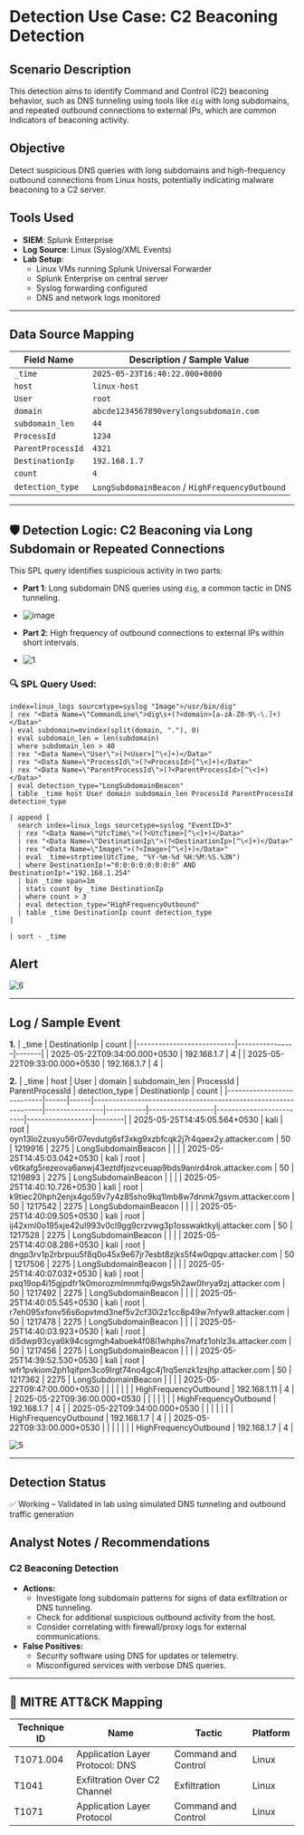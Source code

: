 
# Detection Use Case: C2 Beaconing Detection

## Scenario Description
This detection aims to identify Command and Control (C2) beaconing behavior, such as DNS tunneling using tools like `dig` with long subdomains, and repeated outbound connections to external IPs, which are common indicators of beaconing activity.

## Objective
Detect suspicious DNS queries with long subdomains and high-frequency outbound connections from Linux hosts, potentially indicating malware beaconing to a C2 server.

## Tools Used
- **SIEM**: Splunk Enterprise
- **Log Source**: Linux (Syslog/XML Events)
- **Lab Setup**:
  - Linux VMs running Splunk Universal Forwarder
  - Splunk Enterprise on central server
  - Syslog forwarding configured
  - DNS and network logs monitored

---

## Data Source Mapping

| Field Name        | Description / Sample Value            |
|------------------|----------------------------------------|
| `_time`          | `2025-05-23T16:40:22.000+0000`         |
| `host`           | `linux-host`                           |
| `User`           | `root`                                 |
| `domain`         | `abcde1234567890verylongsubdomain.com` |
| `subdomain_len`  | `44`                                   |
| `ProcessId`      | `1234`                                 |
| `ParentProcessId`| `4321`                                 |
| `DestinationIp`  | `192.168.1.7`                              |
| `count`          | `4`                                    |
| `detection_type` | `LongSubdomainBeacon` / `HighFrequencyOutbound` |

---

## 🛡️ Detection Logic: C2 Beaconing via Long Subdomain or Repeated Connections

This SPL query identifies suspicious activity in two parts:
- **Part 1**: Long subdomain DNS queries using `dig`, a common tactic in DNS tunneling.
- ![image](https://github.com/user-attachments/assets/77271ff9-1e75-4f98-8b13-d9fe64042306)

- **Part 2**: High frequency of outbound connections to external IPs within short intervals.
- ![1](https://github.com/user-attachments/assets/f437c4bd-96fe-4bd0-827f-f13ec67785a5)


### 🔍 SPL Query Used:

```spl
index=linux_logs sourcetype=syslog "Image">/usr/bin/dig"
| rex "<Data Name=\"CommandLine\">dig\s+(?<domain>[a-zA-Z0-9\-\.]+)</Data>"
| eval subdomain=mvindex(split(domain, "."), 0)
| eval subdomain_len = len(subdomain)
| where subdomain_len > 40
| rex "<Data Name=\"User\">(?<User>[^\<]+)</Data>"
| rex "<Data Name=\"ProcessId\">(?<ProcessId>[^\<]+)</Data>"
| rex "<Data Name=\"ParentProcessId\">(?<ParentProcessId>[^\<]+)</Data>"
| eval detection_type="LongSubdomainBeacon"
| table _time host User domain subdomain_len ProcessId ParentProcessId detection_type

| append [
  search index=linux_logs sourcetype=syslog "EventID>3"
  | rex "<Data Name=\"UtcTime\">(?<UtcTime>[^\<]+)</Data>"
  | rex "<Data Name=\"DestinationIp\">(?<DestinationIp>[^\<]+)</Data>"
  | rex "<Data Name=\"Image\">(?<Image>[^\<]+)</Data>"
  | eval _time=strptime(UtcTime, "%Y-%m-%d %H:%M:%S.%3N")
  | where DestinationIp!="0:0:0:0:0:0:0:0" AND DestinationIp!="192.168.1.254"
  | bin _time span=1m
  | stats count by _time DestinationIp
  | where count > 3
  | eval detection_type="HighFrequencyOutbound"
  | table _time DestinationIp count detection_type
]

| sort - _time
```
## Alert

![6](https://github.com/user-attachments/assets/f12be8ac-79dc-4630-9cb2-89aae5e7b3e0)

---

## Log / Sample Event

**1.** 
| _time                      | DestinationIp | count |
|---------------------------|----------------|-------|
| 2025-05-22T09:34:00.000+0530 | 192.168.1.7   | 4     |
| 2025-05-22T09:33:00.000+0530 | 192.168.1.7   | 4     |

**2.**
| _time                      | host | User | domain                                                        | subdomain_len | ProcessId | ParentProcessId | detection_type         | DestinationIp   | count |
|---------------------------|------|------|----------------------------------------------------------------|----------------|-----------|------------------|-------------------------|------------------|--------|
| 2025-05-25T14:45:05.564+0530 | kali | root | oyn13lo2zusyu56r07evdutg6sf3xkg9xzbfcqk2j7r4qaex2y.attacker.com | 50             | 1219916   | 2275             | LongSubdomainBeacon     |                  |        |
| 2025-05-25T14:45:03.042+0530 | kali | root | v6tkafg5rezeova6anwj43eztdfjozvceuap9bds9anird4rok.attacker.com | 50             | 1219893   | 2275             | LongSubdomainBeacon     |                  |        |
| 2025-05-25T14:40:10.726+0530 | kali | root | k9tiec20hph2enjx4go59v7y4z85sho9kq1lmb8w7dnmk7gsvm.attacker.com | 50             | 1217542   | 2275             | LongSubdomainBeacon     |                  |        |
| 2025-05-25T14:40:09.505+0530 | kali | root | ij42xml0o195xje42ul993v0cl9gg9crzvwg3p1osswaktkylj.attacker.com | 50             | 1217528   | 2275             | LongSubdomainBeacon     |                  |        |
| 2025-05-25T14:40:08.286+0530 | kali | root | dngp3rv1p2rbrpuu5f8q0o45x9e67jr7esbt8zjks5f4w0qpqv.attacker.com | 50             | 1217506   | 2275             | LongSubdomainBeacon     |                  |        |
| 2025-05-25T14:40:07.032+0530 | kali | root | pxq19op4i15gjpdfr1k0morozmlmnmfqi9wgs5h2aw0hrya9zj.attacker.com | 50             | 1217492   | 2275             | LongSubdomainBeacon     |                  |        |
| 2025-05-25T14:40:05.545+0530 | kali | root | r7eh095xfonv56s6opvtmd3nef5v2cf30i2z1cc8p49w7nfyw9.attacker.com | 50             | 1217478   | 2275             | LongSubdomainBeacon     |                  |        |
| 2025-05-25T14:40:03.923+0530 | kali | root | di5dwp93cya6k94csgmgh4abuek4f08i1whphs7mafz1ohlz3s.attacker.com | 50             | 1217456   | 2275             | LongSubdomainBeacon     |                  |        |
| 2025-05-25T14:39:52.530+0530 | kali | root | wfr1pvkiom2ph1qifpm3co9lrgt74no4gc4j1rq5enzk1zsjhp.attacker.com | 50             | 1217362   | 2275             | LongSubdomainBeacon     |                  |        |
| 2025-05-22T09:47:00.000+0530 |      |      |                                                                |                |           |                  | HighFrequencyOutbound   | 192.168.1.11      | 4      |
| 2025-05-22T09:36:00.000+0530 |      |      |                                                                |                |           |                  | HighFrequencyOutbound   | 192.168.1.7       | 4      |
| 2025-05-22T09:34:00.000+0530 |      |      |                                                                |                |           |                  | HighFrequencyOutbound   | 192.168.1.7       | 4      |
| 2025-05-22T09:33:00.000+0530 |      |      |                                                                |                |           |                  | HighFrequencyOutbound   | 192.168.1.7       | 4      |

![5](https://github.com/user-attachments/assets/54ef58d4-300b-49a6-bd37-c87dd7ee0719)

---

## Detection Status
✅ Working – Validated in lab using simulated DNS tunneling and outbound traffic generation

## Analyst Notes / Recommendations

### C2 Beaconing Detection
- **Actions:**
  - Investigate long subdomain patterns for signs of data exfiltration or DNS tunneling.
  - Check for additional suspicious outbound activity from the host.
  - Consider correlating with firewall/proxy logs for external communications.
- **False Positives:**
  - Security software using DNS for updates or telemetry.
  - Misconfigured services with verbose DNS queries.

---

## 🔗 MITRE ATT&CK Mapping

| Technique ID | Name                             | Tactic             | Platform |
|--------------|----------------------------------|--------------------|----------|
| T1071.004    | Application Layer Protocol: DNS  | Command and Control | Linux   |
| T1041        | Exfiltration Over C2 Channel     | Exfiltration        | Linux   |
| T1071        | Application Layer Protocol       | Command and Control | Linux   |
